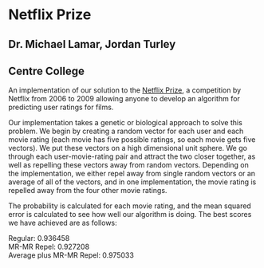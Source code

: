 # Netflix Prize 
## Dr. Michael Lamar, Jordan Turley
## Centre College

An implementation of our solution to the [Netflix Prize](https://en.wikipedia.org/wiki/Netflix_Prize), a competition by Netflix from 2006 to 2009 allowing anyone to develop an algorithm for predicting user ratings for films.

Our implementation takes a genetic or biological approach to solve this problem. We begin by creating a random vector for each user and each movie rating (each movie has five possible ratings, so each movie gets five vectors). We put these vectors on a high dimensional unit sphere. We go through each user-movie-rating pair and attract the two closer together, as well as repelling these vectors away from random vectors. Depending on the implementation, we either repel away from single random vectors or an average of all of the vectors, and in one implementation, the movie rating is repelled away from the four other movie ratings.

The probability is calculated for each movie rating, and the mean squared error is calculated to see how well our algorithm is doing. The best scores we have achieved are as follows:

Regular: 0.936458  
MR-MR Repel: 0.927208  
Average plus MR-MR Repel: 0.975033